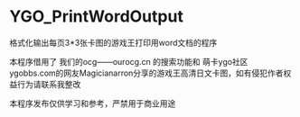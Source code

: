 # YGO_PrintWordOutput
格式化输出每页3*3张卡图的游戏王打印用word文档的程序


本程序借用了 我们的ocg——ourocg.cn 的搜索功能和 萌卡ygo社区ygobbs.com的网友Magicianarron分享的游戏王高清日文卡图，如有侵犯作者权益行为请联系我整改

本程序发布仅供学习和参考，严禁用于商业用途
